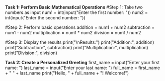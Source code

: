 **Task 1: Perform Basic Mathematical Operations**
#Step 1: Take two numbers as input
num1 = int(input("Enter the first number: "))
num2 = int(input("Enter the second number: "))

#Step 2: Perform basic operations
addition = num1 + num2
subtraction = num1 - num2
multiplication = num1 * num2
division = num1 / num2

#Step 3: Display the results
print("\nResults:")
print("Addition:", addition)
print("Subtraction:", subtraction)
print("Multiplication:", multiplication)
print("Division:", division)

**Task 2: Create a Personalized Greeting**
first_name = input("Enter your first name: ")
last_name = input("Enter your last name: ")
full_name = first_name + " " + last_name
print("Hello, " + full_name + "! Welcome!")
